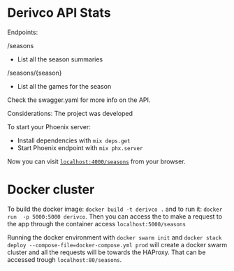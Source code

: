 # Derivco API Stats

Endpoints:

/seasons
 * List all the season summaries

/seasons/{season}
 * List all the games for the season

Check the swagger.yaml for more info on the API.


Considerations:
The project was developed 


To start your Phoenix server:

  * Install dependencies with `mix deps.get`
  * Start Phoenix endpoint with `mix phx.server`

Now you can visit [`localhost:4000/seasons`](http://localhost:4000/seasons) from your browser.



# Docker cluster
To build the docker image: `docker build -t derivco .`
and to run it: `docker run  -p 5000:5000 derivco`. Then you can access the 
to make a request to the app through the container access `localhost:5000/seasons`


Running the docker environment with `docker swarm init` and `docker stack deploy --compose-file=docker-compose.yml prod` will create a docker swarm cluster and all the requests will be towards the HAProxy. That can be accessed trough `localhost:80/seasons`.